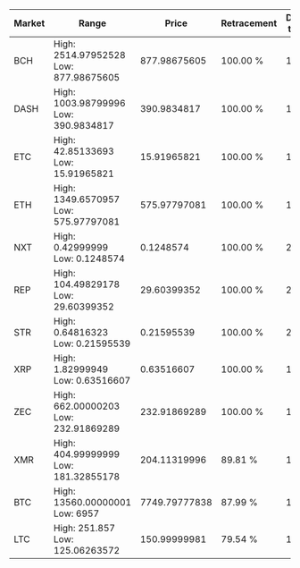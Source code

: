 | Market | Range | Price| Retracement | Doubles to 50% |
| --- | --- | --- | --- | --- |
| BCH | High: 2514.97952528<br />Low: 877.98675605 | 877.98675605 | 100.00 % | 1.93 |
| DASH | High: 1003.98799996<br />Low: 390.9834817 | 390.9834817 | 100.00 % | 1.78 |
| ETC | High: 42.85133693<br />Low: 15.91965821 | 15.91965821 | 100.00 % | 1.85 |
| ETH | High: 1349.6570957<br />Low: 575.97797081 | 575.97797081 | 100.00 % | 1.67 |
| NXT | High: 0.42999999<br />Low: 0.1248574 | 0.1248574 | 100.00 % | 2.22 |
| REP | High: 104.49829178<br />Low: 29.60399352 | 29.60399352 | 100.00 % | 2.26 |
| STR | High: 0.64816323<br />Low: 0.21595539 | 0.21595539 | 100.00 % | 2.00 |
| XRP | High: 1.82999949<br />Low: 0.63516607 | 0.63516607 | 100.00 % | 1.94 |
| ZEC | High: 662.00000203<br />Low: 232.91869289 | 232.91869289 | 100.00 % | 1.92 |
| XMR | High: 404.99999999<br />Low: 181.32855178 | 204.11319996 | 89.81 % | 1.44 |
| BTC | High: 13560.00000001<br />Low: 6957 | 7749.79777838 | 87.99 % | 1.32 |
| LTC | High: 251.857<br />Low: 125.06263572 | 150.99999981 | 79.54 % | 1.25 |
